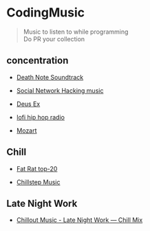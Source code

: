 # CodingMusic
 > Music to listen to while programming <br/>
 > Do PR your collection 

## concentration

- <a href="https://www.youtube.com/watch?v=9NFCX_nNLsU">Death Note Soundtrack</a>

- <a href="https://www.youtube.com/watch?v=VMRiqrGFzY8">Social Network Hacking music</a>

- <a href="https://www.youtube.com/watch?v=2yDVM77lGlM">Deus Ex</a>

- <a href="https://www.youtube.com/results?search_query=lofi+hip+hop+radio+chilledcow">lofi hip hop radio</a>

- <a href="https://youtu.be/vwIUJbIU57s">Mozart</a>

## Chill

- <a href="https://www.youtube.com/watch?v=i7MtYfUhfiQ">Fat Rat top-20</a>

- <a href="https://www.youtube.com/watch?v=M5QY2_8704o">Chillstep Music</a>

## Late Night Work
- <a href="https://www.youtube.com/watch?v=lSAz2ONC1rk">Chillout Music - Late Night Work — Chill Mix</a>

